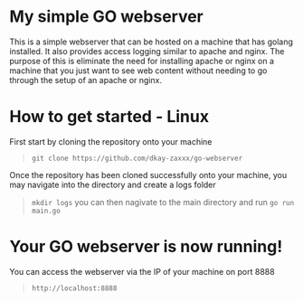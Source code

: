 # My simple GO webserver

This is a simple webserver that can be hosted on a machine that has golang installed. It also provides access logging similar to apache and nginx. The purpose of this is eliminate the need for installing apache or nginx on a machine that you just want to see web content without needing to go through the setup of an apache or nginx.

# How to get started - Linux
First start by cloning the repository onto your machine
>`git clone https://github.com/dkay-zaxxx/go-webserver`

Once the repository has been cloned successfully onto your machine, you may navigate into the directory and create a logs folder
>`mkdir logs` you can then nagivate to the main directory and run `go run main.go`

# Your GO webserver is now running!
You can access the webserver via the IP of your machine on port 8888
>`http://localhost:8888`
